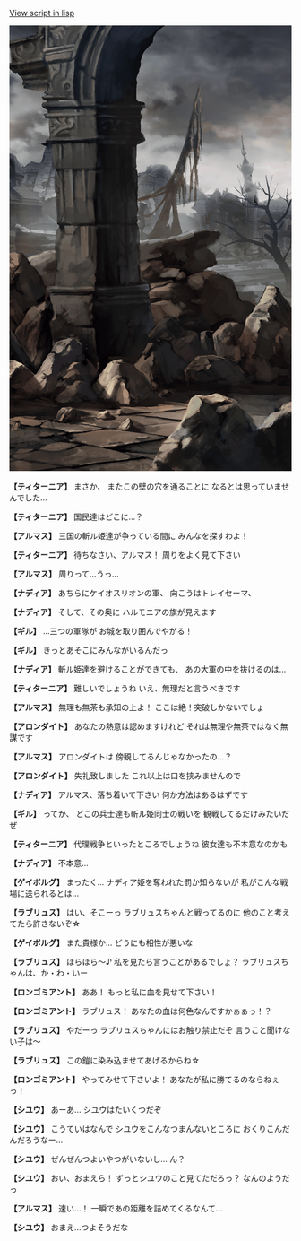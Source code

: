 [View script in lisp](../scripts/100402010.txt)

![201_border.png](../images/backgrounds/201_border.png)

**【ティターニア】**
まさか、
またこの壁の穴を通ることに
なるとは思っていませんでした…

**【ティターニア】**
国民達はどこに…？

**【アルマス】**
三国の斬ル姫達が争っている間に
みんなを探すわよ！

**【ティターニア】**
待ちなさい、アルマス！
周りをよく見て下さい

**【アルマス】**
周りって…うっ…

**【ナディア】**
あちらにケイオスリオンの軍、
向こうはトレイセーマ、

**【ナディア】**
そして、その奥に
ハルモニアの旗が見えます

**【ギル】**
…三つの軍隊が
お城を取り囲んでやがる！

**【ギル】**
きっとあそこにみんながいるんだっ

**【ナディア】**
斬ル姫達を避けることができても、
あの大軍の中を抜けるのは…

**【ティターニア】**
難しいでしょうね
いえ、無理だと言うべきです

**【アルマス】**
無理も無茶も承知の上よ！
ここは絶！突破しかないでしょ

**【アロンダイト】**
あなたの熱意は認めますけれど
それは無理や無茶ではなく無謀です

**【アルマス】**
アロンダイトは
傍観してるんじゃなかったの…？

**【アロンダイト】**
失礼致しました
これ以上は口を挟みませんので

**【ナディア】**
アルマス、落ち着いて下さい
何か方法はあるはずです

**【ギル】**
ってか、
どこの兵士達も斬ル姫同士の戦いを
観戦してるだけみたいだぜ

**【ティターニア】**
代理戦争といったところでしょうね
彼女達も不本意なのかも

**【ナディア】**
不本意…

**【ゲイボルグ】**
まったく…
ナディア姫を奪われた罰か知らないが
私がこんな戦場に送られるとは…

**【ラブリュス】**
はい、そこーっ
ラブリュスちゃんと戦ってるのに
他のこと考えてたら許さないぞ☆

**【ゲイボルグ】**
また貴様か…
どうにも相性が悪いな

**【ラブリュス】**
ほらほら～♪
私を見たら言うことがあるでしょ？
ラブリュスちゃんは、か・わ・いー

**【ロンゴミアント】**
ああ！
もっと私に血を見せて下さい！

**【ロンゴミアント】**
ラブリュス！
あなたの血は何色なんですかぁぁっ！？

**【ラブリュス】**
やだーっ
ラブリュスちゃんにはお触り禁止だぞ
言うこと聞けない子は～

**【ラブリュス】**
この鎧に染み込ませてあげるからね☆

**【ロンゴミアント】**
やってみせて下さいよ！
あなたが私に勝てるのならねぇっ！

**【シユウ】**
あーあ…
シユウはたいくつだぞ

**【シユウ】**
こうていはなんで
シユウをこんなつまんないところに
おくりこんだんだろうなー…

**【シユウ】**
ぜんぜんつよいやつがいないし…
ん？

**【シユウ】**
おい、おまえら！
ずっとシユウのこと見てただろっ？
なんのようだっ

**【アルマス】**
速い…！
一瞬であの距離を詰めてくるなんて…

**【シユウ】**
おまえ…つよそうだな
